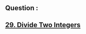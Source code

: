 ## Question : 
<h2> <a href="https://leetcode.com/problems/divide-two-integers/">29. Divide Two Integers</a>
